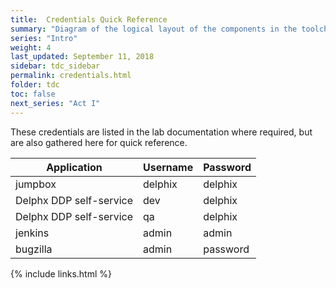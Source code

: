 ```yaml
---
title:  Credentials Quick Reference
summary: "Diagram of the logical layout of the components in the toolchain workshop"
series: "Intro"
weight: 4
last_updated: September 11, 2018
sidebar: tdc_sidebar
permalink: credentials.html
folder: tdc
toc: false
next_series: "Act I"
---
```

These credentials are listed in the lab documentation where required, but are also gathered here for quick reference.

| Application | Username | Password |
|-------|--------|---------|
| jumpbox | delphix | delphix |
| Delphx DDP self-service | dev | delphix |
| Delphx DDP self-service | qa | delphix |
| jenkins | admin | admin |
| bugzilla | admin | password |

{% include links.html %}
